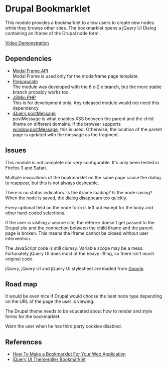 Drupal Bookmarklet
==================

This module provides a bookmarklet to allow users to create new nodes while they browse other sites. The bookmarklet opens a jQuery UI Dialog containing an iframe of the Drupal node form.

[Video Demonstration](http://www.vimeo.com/10082728)

Dependencies
------------
* [Modal Frame API](http://drupal.org/project/modalframe)  
  Modal Frame is used only for the modalframe page template.
* [Prepopulate](http://drupal.org/project/prepopulate)  
  The module was developed with the 6.x-2.x branch, but the more stable branch probably works too.
* [JSMin PHP](http://github.com/rgrove/jsmin-php/)  
  This is for development only. Any released module would not need this dependency.
* [jQuery postMessage](http://github.com/cowboy/jquery-postmessage/)  
  postMessage is what enables XSS between the parent and the child iframe on different domains. If the browser supports [window.postMessage](https://developer.mozilla.org/en/DOM/window.postMessage), this is used. Otherwise, the location of the parent page is updated with the message as the fragment.

Issues
------
This module is not complete nor very configurable. It's only been tested in Firefox 3 and Safari.

Multiple invocations of the bookmarklet on the same page cause the dialog to reappear, but this is not always desireable.

There is no status indicators. Is the iframe loading? Is the node saving? When the node is saved, the dialog disappears too quickly.

Every optional field on the node form is left out except for the body and other hard-coded selections.

If the user is visiting a secure site, the referrer doesn't get passed to the Drupal site and the connection between the child iframe and the parent page is broken. This means the iframe cannot be closed without user intervention.

The JavaScript code is still clumsy. Variable scope may be a mess. Fortunately jQuery UI does most of the heavy lifting, so there isn't much original code.

jQuery, jQuery UI and jQuery UI stylesheet are loaded from [Google](http://code.google.com/apis/ajaxlibs/documentation/index.html).

Road map
--------
It would be even nice if Drupal would choose the best node type depending on the URL of the page the user is viewing.

The Drupal theme needs to be educated about how to render and style forms for the bookmarklet.

Warn the user when he has third party cookies disabled.

References
----------
* [How To Make a Bookmarklet For Your Web Application](http://betterexplained.com/articles/how-to-make-a-bookmarklet-for-your-web-application/)
* [jQuery UI Themeroller Bookmarklet](http://jqueryui.com/themeroller/developertool/developertool.js.php)

